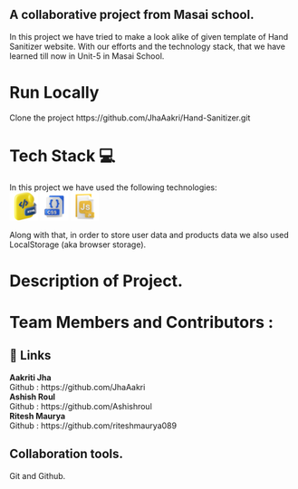<h2>A collaborative project from Masai school.</h2>

In this project we have tried to make a look alike of given template of Hand Sanitizer website. With our efforts and the technology stack, that we have learned till now in Unit-5 in Masai School.

<h1>Run Locally</h1>
Clone the project
https://github.com/JhaAakri/Hand-Sanitizer.git

<h1>Tech Stack 💻</h1>
In this project we have used the following technologies:
<br>

<img src="/tech/html.webp" alt="HTML" display="inline-block" width:="60" height= "50" margin-right="10px">
<img src="/tech/css.webp" alt="CSS" display="inline-block" width:="60" height= "50" margin-right="10px">
<img src="/tech/js.webp" alt="JavaScript" display="inline-block" width:="60" height= "50" margin-right="10px">


Along with that, in order to store user data and products data we also used LocalStorage (aka browser storage).

<h1>Description of Project.</h1>


<h1>Team Members and Contributors :</h1>
<h2>🔗 Links</h2>
<b>Aakriti Jha</b><br>
Github : https://github.com/JhaAakri<br>
<b>Ashish Roul</b><br>
Github : https://github.com/Ashishroul<br>
<b>Ritesh Maurya</b><br>
Github : https://github.com/riteshmaurya089<br>


<h2>Collaboration tools.</h2>
Git and Github.